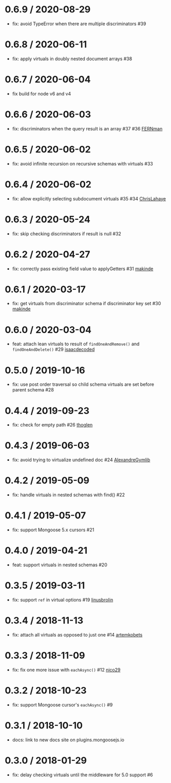 0.6.9 / 2020-08-29
==================
 * fix: avoid TypeError when there are multiple discriminators #39

0.6.8 / 2020-06-11
==================
 * fix: apply virtuals in doubly nested document arrays #38

0.6.7 / 2020-06-04
==================
 * fix build for node v6 and v4

0.6.6 / 2020-06-03
==================
 * fix: discriminators when the query result is an array #37 #36 [FERNman](https://github.com/FERNman)

0.6.5 / 2020-06-02
==================
 * fix: avoid infinite recursion on recursive schemas with virtuals #33

0.6.4 / 2020-06-02
==================
 * fix: allow explicitly selecting subdocument virtuals #35 #34 [ChrisLahaye](https://github.com/ChrisLahaye)

0.6.3 / 2020-05-24
==================
 * fix: skip checking discriminators if result is null #32

0.6.2 / 2020-04-27
==================
 * fix: correctly pass existing field value to applyGetters #31 [makinde](https://github.com/makinde)

0.6.1 / 2020-03-17
==================
 * fix: get virtuals from discriminator schema if discriminator key set #30 [makinde](https://github.com/makinde)

0.6.0 / 2020-03-04
==================
 * feat: attach lean virtuals to result of `findOneAndRemove()` and `findOneAndDelete()` #29 [isaacdecoded](https://github.com/isaacdecoded)

0.5.0 / 2019-10-16
==================
 * fix: use post order traversal so child schema virtuals are set before parent schema #28

0.4.4 / 2019-09-23
==================
 * fix: check for empty path #26 [thoglen](https://github.com/thoglen)

0.4.3 / 2019-06-03
==================
 * fix: avoid trying to virtualize undefined doc #24 [AlexandreGymlib](https://github.com/AlexandreGymlib)

0.4.2 / 2019-05-09
==================
 * fix: handle virtuals in nested schemas with find() #22

0.4.1 / 2019-05-07
==================
 * fix: support Mongoose 5.x cursors #21

0.4.0 / 2019-04-21
==================
 * feat: support virtuals in nested schemas #20

0.3.5 / 2019-03-11
==================
 * fix: support `ref` in virtual options #19 [linusbrolin](https://github.com/linusbrolin)

0.3.4 / 2018-11-13
==================
 * fix: attach all virtuals as opposed to just one #14 [artemkobets](https://github.com/artemkobets)

0.3.3 / 2018-11-09
==================
 * fix: fix one more issue with `eachAsync()` #12 [nico29](https://github.com/nico29)

0.3.2 / 2018-10-23
==================
 * fix: support Mongoose cursor's `eachAsync()` #9

0.3.1 / 2018-10-10
==================
 * docs: link to new docs site on plugins.mongoosejs.io

0.3.0 / 2018-01-29
==================
 * fix: delay checking virtuals until the middleware for 5.0 support #6
